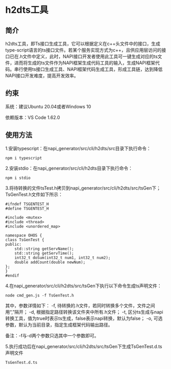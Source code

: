 # h2dts工具

## 简介
h2dts工具，即Ts接口生成工具，它可以根据定义在c++头文件中的接口，生成type-script语言的ts接口文件。若某个服务实现方式为c++，且供应用层访问的接口已在.h文件中定义，此时，NAPI接口开发者使用此工具可一键生成对应的ts文件，进而将生成的ts文件作为NAPI框架生成代码工具的输入，生成NAPI框架代码。串行使用ts接口生成工具、NAPI框架代码生成工具，形成工具链，达到降低NAPI接口开发难度，提高开发效率。

## 约束
系统：建议Ubuntu 20.04或者Windows 10

依赖版本：VS Code 1.62.0

## 使用方法

1.安装typescript：在napi_generator/src/cli/h2dts/src目录下执行命令：

	npm i typescript

2.安装stdio：在napi_generator/src/cli/h2dts目录下执行命令：

	npm i stdio

3.将待转换的文件tsTest.h拷贝到napi_generator/src/cli/h2dts/src/tsGen下；TsGenTest.h文件如下所示：

```
#ifndef TSGENTEST_H
#define TSGENTEST_H

#include <mutex>
#include <thread>
#include <unordered_map>

namespace OHOS {
class TsGenTest {
public:
    std::string getServName();
    std::string getServTime();
    int32_t doSum(int32_t num1, int32_t num2);
    double addCount(double newNum);
};
}
#endif
```

4.在napi_generator/src/cli/h2dts/src/tsGen下执行以下命令生成ts声明文件：

```
node cmd_gen.js -f TsGenTest.h
```

其中，参数详情如下：
  -f, 待转换的.h文件，若同时转换多个文件，文件之间用“,”隔开；
  -d, 根据指定路径转换该文件夹中所有.h文件；
  -t, 区分ts生成与napi转换工具，值为true时表示ts生成，false表示napi转换，默认为false；
  -o, 可选参数，默认为当前目录，指定生成框架代码输出路径。

  备注：-f与-d两个参数只选其中一个参数即可。

5.执行成功后在napi_generator/src/cli/h2dts/src/tsGen下生成TsGenTest.d.ts声明文件

```
TsGenTest.d.ts
```

